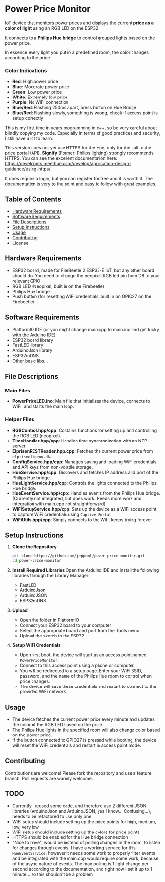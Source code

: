 
# Power Price Monitor

IoT device that monitors power prices and displays the current **price as a color of light** using an RGB LED on the ESP32. 

It connects to a **Philips Hue bridge** to control grouped lights based on the power price.

In essence every light you put in a predefined room, the color changes according to the price

### Color Indications
- **Red**: High power price
- **Blue**: Moderate power price
- **Green**: Low power price
- **White**: Extremely low price
- **Purple**: No WiFi connection
- **Blue/Red**: Flashing 250ms apart, press button on Hue Bridge
- **Blue/Red**: Flashing slowly, something is wrong, check if access point is setup correctly

This is my first time in years programming in c++, so be very careful about blindly copying my code. Especially in terms of good practices and security, I still have a lot to learn.

This version does not yet use HTTPS for the Hue, only for the call to the price portal (API). **Signify** (Former: Philips lighting) strongly recommends HTTPS. You can see the excellent documentation here:
https://developers.meethue.com/develop/application-design-guidance/using-https/

It does require a login, but you can register for free and it is worth it. The documentation is very to the point and easy to follow with great examples.


## Table of Contents
- [Hardware Requirements](#hardware-requirements)
- [Software Requirements](#software-requirements)
- [File Descriptions](#file-descriptions)
- [Setup Instructions](#setup-instructions)
- [Usage](#usage)
- [Contributing](#contributing)
- [License](#license)

## Hardware Requirements
- ESP32 board, made for FireBeetle 2 ESP32-E IoT, but any other board should do. You need to change the neopixel RGB led pin from D8 to your relevant GPIO
- RGB LED (Neopixel, built in on the Firebeetle)
- Philips Hue bridge
- Push button (for resetting WiFi credentials, built in on GPIO27 on the Firebeetle)

## Software Requirements
- PlatformIO IDE (or you might change main.cpp to main.ino and get lucky with the Arduino IDE)
- ESP32 board library
- FastLED library
- ArduinoJson library
- ESP32mDNS
- Other basic libs...

## File Descriptions

### Main Files
- **PowerPriceLED.ino**: Main file that initializes the device, connects to WiFi, and starts the main loop.

### Helper Files
- **RGBControl.hpp/cpp**: Contains functions for setting up and controlling the RGB LED (neopixel).
- **TimeHandler.hpp/cpp**: Handles time synchronization with an NTP server.
- **ElprisenRESTReader.hpp/cpp**: Fetches the current power price from `elprisenligenu.dk`.
- **ConfigService.hpp/cpp**: Manages saving and loading WiFi credentials and API keys from non-volatile storage.
- **HueService.hpp/cpp**: Discovers and fetches IP address and port of the Philips Hue bridge.
- **HueLightService.hpp/cpp**: Controls the lights connected to the Philips Hue bridge.
- **HueEventService.hpp/cpp**: Handles events from the Philips Hue bridge. (Currently not integrated, but does work. Needs more work and integration with main.cpp not straightforward)
- **WiFiSetupService.hpp/cpp**: Sets up the device as a WiFi access point to capture WiFi credentials using `Captive Portal` 
- **WiFiUtils.hpp/cpp**: Simply connects to the Wifi, keeps trying forever

## Setup Instructions

1. **Clone the Repository**
   ```bash
   git clone https://github.com/jeppeml/power-price-monitor.git
   cd power-price-monitor
   ```

2. **Install Required Libraries**
   Open the Arduino IDE and install the following libraries through the Library Manager:
   - FastLED
   - ArduinoJson
   - ArduinoJSON
   - ESP32mDNS

3. **Upload**
   - Open the folder in PlatformIO
   - Connect your ESP32 board to your computer
   - Select the appropriate board and port from the Tools menu
   - Upload the sketch to the ESP32

4. **Setup WiFi Credentials**
   - Upon first boot, the device will start as an access point named `PowerPriceMonitor`.
   - Connect to this access point using a phone or computer.
   - You will be redirected to a setup page. Enter your WiFi SSID, password, and the name of the Philips Hue room to control when price changes.
   - The device will save these credentials and restart to connect to the provided WiFi network.

## Usage

- The device fetches the current power price every minute and updates the color of the RGB LED based on the price.
- The Philips Hue lights in the specified room will also change color based on the power price.
- If the button connected to GPIO27 is pressed while booting, the device will reset the WiFi credentials and restart in access point mode.

## Contributing

Contributions are welcome! Please fork the repository and use a feature branch. Pull requests are warmly welcome.

## TODO
- Currently I reused some code, and therefore use 2 different JSON libraries (ArduinoJson and ArduinoJSON, yes I know... Confusing...), needs to be refactored to use only one
- WiFi setup should include setting up the price points for high, medium, low, very low
- WiFi setup should include setting up the colors for price points
- HTTPS should be enabled for the Hue bridge connection
- "Nice to have", would be instead of polling changes in the room, to listen for changes through events. I have a working service for this `HueEventService`, however it needs some work to properly filter events and be integrated with the main.cpp would require some work, because of the async nature of events. The max polling is 1 light change per second according to the documentation, and right now I set it up to 1 minute... so this shouldn't be a problem
